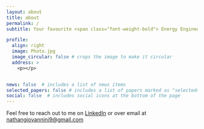 ```yaml
---
layout: about
title: about
permalink: /
subtitle: Your favourite <span class="font-weight-bold"> Energy Engineer </span>

profile:
  align: right
  image: Photo.jpg
  image_circular: false # crops the image to make it circular
  address: >
    <p></p>


news: false  # includes a list of news items
selected_papers: false # includes a list of papers marked as "selected={true}"
social: false  # includes social icons at the bottom of the page
---
```



Feel free to reach out to me on [LinkedIn](https://www.linkedin.com/in/nathangiovannini/) or over email at <a href="mailto:{{ site.email | encode_email }}" >nathangiovannini9@gmail.com</a>

